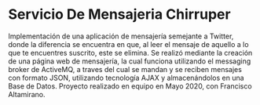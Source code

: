# Servicio De Mensajeria Chirruper
Implementación de una aplicación de mensajería semejante a Twitter, donde la diferencia se encuentra en que, al leer el mensaje de aquello a lo que te encuentres suscrito, este se elimina. 
Se realizó mediante la creación de una página web de mensajería, la cual funciona utilizando el messaging broker de ActiveMQ, a traves del cual se mandan y se reciben mensajes con formato JSON, utilizando tecnología AJAX y almacenándolos en una Base de Datos.
Proyecto realizado en equipo en Mayo 2020, con Francisco Altamirano.
